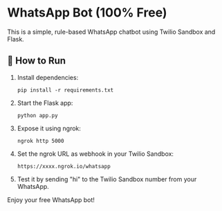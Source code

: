 # WhatsApp Bot (100% Free)

This is a simple, rule-based WhatsApp chatbot using Twilio Sandbox and Flask.

## 🚀 How to Run

1. Install dependencies:
    ```
    pip install -r requirements.txt
    ```

2. Start the Flask app:
    ```
    python app.py
    ```

3. Expose it using ngrok:
    ```
    ngrok http 5000
    ```

4. Set the ngrok URL as webhook in your Twilio Sandbox:
    ```
    https://xxxx.ngrok.io/whatsapp
    ```

5. Test it by sending "hi" to the Twilio Sandbox number from your WhatsApp.

Enjoy your free WhatsApp bot!
